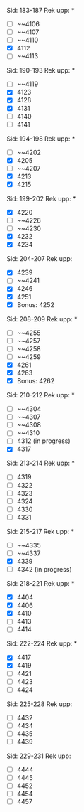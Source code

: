 Sid: 183-187
Rek upp: *
- [ ] ~~4106
- [ ] ~~4107
- [ ] ~~4110
- [x] 4112
- [ ] ~~4113
 
Sid: 190-193
Rek upp: *
- [ ] ~~4119
- [x] 4123
- [x] 4128
- [x] 4131
- [ ] 4140
- [ ] 4141

Sid: 194-198
Rek upp: *
- [ ] ~~4202
- [x] 4205
- [ ] ~~4207
- [x] 4213
- [x] 4215

Sid: 199-202
Rek upp: *
- [x] 4220
- [ ] ~~4226
- [ ] ~~4230
- [x] 4232
- [x] 4234

Sid: 204-207
Rek upp:
- [x] 4239
- [ ] ~~4241
- [x] 4246
- [x] 4251
- [x] Bonus: 4252

Sid: 208-209
Rek upp: *
- [ ] ~~4255
- [ ] ~~4257
- [ ] ~~4258
- [ ] ~~4259
- [x] 4261
- [x] 4263
- [x] Bonus: 4262

Sid: 210-212
Rek upp: *
- [ ] ~~4304
- [ ] ~~4307
- [ ] ~~4308
- [ ] ~~4310
- [ ] 4312 (in progress)
- [x] 4317

Sid: 213-214
Rek upp: *
- [ ] 4319
- [ ] 4322
- [ ] 4323
- [ ] 4324
- [ ] 4330
- [ ] 4331

Sid: 215-217
Rek upp: *
- [ ] ~~4335
- [ ] ~~4337
- [x] 4339
- [ ] 4342 (in progress)

Sid: 218-221
Rek upp: *
- [x] 4404
- [x] 4406
- [x] 4410
- [ ] 4413
- [ ] 4414

Sid: 222-224
Rek upp: *
- [x] 4417
- [x] 4419
- [ ] 4421
- [ ] 4423
- [ ] 4424

Sid: 225-228
Rek upp:
- [ ] 4432
- [ ] 4434
- [ ] 4435
- [ ] 4439

Sid: 229-231
Rek upp:
- [ ] 4444
- [ ] 4445
- [ ] 4452
- [ ] 4454
- [ ] 4457
